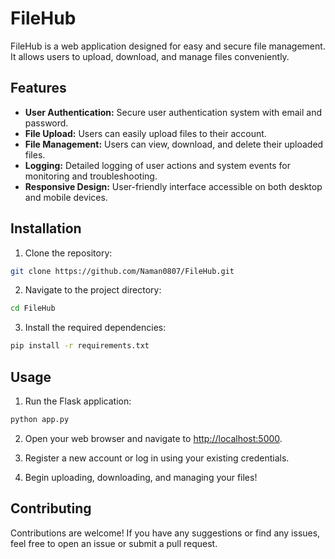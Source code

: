 # FileHub

FileHub is a web application designed for easy and secure file management. It allows users to upload, download, and manage files conveniently.

## Features

- **User Authentication:** Secure user authentication system with email and password.
- **File Upload:** Users can easily upload files to their account.
- **File Management:** Users can view, download, and delete their uploaded files.
- **Logging:** Detailed logging of user actions and system events for monitoring and troubleshooting.
- **Responsive Design:** User-friendly interface accessible on both desktop and mobile devices.

## Installation

1. Clone the repository:

```bash
git clone https://github.com/Naman0807/FileHub.git
```

2. Navigate to the project directory:

```bash
cd FileHub
```

3. Install the required dependencies:

```bash
pip install -r requirements.txt
```

## Usage

1. Run the Flask application:

```bash
python app.py
```
2. Open your web browser and navigate to [http://localhost:5000](http://localhost:5000).

3. Register a new account or log in using your existing credentials.

4. Begin uploading, downloading, and managing your files!

## Contributing

Contributions are welcome! If you have any suggestions or find any issues, feel free to open an issue or submit a pull request.
